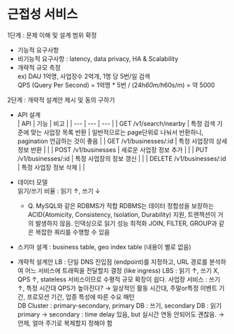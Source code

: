 # 근접성 서비스

1단계 : 문제 이해 및 설계 범위 확정

- 기능적 요구사항
- 비기능적 요구사항 : latency, data privacy, HA & Scalability
- 개략적 규모 측정   
    ex) DAU 1억명, 사업장수 2억개, 1명 당 5번/일 검색   
    QPS (Query Per Second) = 1억명 * 5번 / (24h*60m/h*60s/m) = 약 5000

2단계 : 개략적 설계안 제시 및 동의 구하기
- API 설계   
    | API | 기능 | 비고 |
    | --- | --- | --- |
    | GET /v1/search/nearby | 특정 검색 기준에 맞는 사업장 목록 반환 | 일반적으로는 page단위로 나눠서 반환하니, pagination 언급하는 것이 좋음 |
    | GET /v1/businesses/:id | 특정 사업장의 상세 정보 반환 |  |
    | POST /v1/businesses | 새로운 사업장 정보 추가 |  |
    | PUT /v1/businesses/:id | 특정 사업장의 정보 갱신 |  |
    | DELETE /v1/businesses/:id | 특정 사업장 정보 삭제 |  |

- 데이터 모델   
    읽기/쓰기 비율 : 읽기 ↑, 쓰기 ↓     
    - Q. MySQL와 같은 RDBMS가 적합
        RDBMS는 데이터 정합성을 보장하는 ACID(Atomicity, Consistency, Isolation, Durability) 지원, 트랜잭션이 거의 발생하지 않음.
        인덱싱으로 읽기 성능 최적화
        JOIN, FILTER, GROUP과 같은 복잡한 쿼리를 수행할 수 있음
        
- 스키마 설계 : business table, geo index table
    (내용이 별로 없음)
    
- 개략적 설계안
    LB : 단일 DNS 진입점 (endpoint)를 지정하고, URL 경로를 분석하여 어느 서비스에 트래픽을 전달할지 결정 (like ingress)
    LBS : 읽기 ↑, 쓰기 X, QPS ↑, stateless 서비스이므로 수평적 규모 확장이 쉽다.
    사업장 서비스 : 쓰기 ↑, 특정 시간대 QPS가 높아진다? → 일상적인 활동 시간대, 주말or특정 이벤트 기간, 프로모션 기간, 업종  특성에 따른 수요 패턴    
    DB Cluster : primary-secondary, primary DB : 쓰기, secondary  DB : 읽기    
    primary → secondary : time delay 있음, but 실시간 연동 안되어도 괜찮음. → 언제, 얼마 주기로 복제할지 정해야 함
